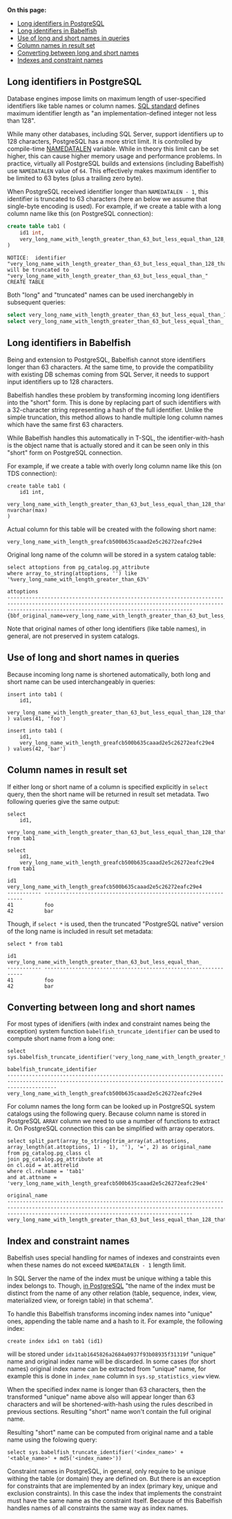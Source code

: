 **On this page:**

 - [Long identifiers in PostgreSQL](#long-identifiers-in-postgresql)
 - [Long identifiers in Babelfish](#long-identifiers-in-babelfish)
 - [Use of long and short names in queries](#use-of-long-and-short-names-in-queries)
 - [Column names in result set](#column-names-in-result-set)
 - [Converting between long and short names](#converting-between-long-and-short-names)
 - [Indexes and constraint names](#index-and-constraint-names)

Long identifiers in PostgreSQL
------------------------------

Database engines impose limits on maximum length of user-specified identifiers like table names or column names. [SQL standard](https://en.wikipedia.org/wiki/ISO/IEC_9075) defines maximum identifier length as "an implementation-defined integer not less than 128".

While many other databases, including SQL Server, support identifiers up to 128 characters, PostgreSQL has a more strict limit. It is controlled by compile-time [NAMEDATALEN](https://pgpedia.info/n/NAMEDATALEN.html) variable. While in theory this limit can be set higher, this can cause higher memory usage and performance problems. In practice, virtually all PostgreSQL builds and extensions (including Babelfish) use `NAMEDATALEN` value of `64`. This effectively makes maximum identifier to be limited to 63 bytes (plus a trailing zero byte).

When PostgreSQL received identifier longer than `NAMEDATALEN - 1`, this identifier is truncated to 63 characters (here an below we assume that single-byte encoding is used). For example, if we create a table with a long column name like this (on PostgreSQL connection):

```sql
create table tab1 (
    id1 int,
    very_long_name_with_length_greater_than_63_but_less_equal_than_128_that_we_would_like_to_test text
)
```
```
NOTICE:  identifier "very_long_name_with_length_greater_than_63_but_less_equal_than_128_that_we_would_like_to_test" will be truncated to "very_long_name_with_length_greater_than_63_but_less_equal_than_"
CREATE TABLE
```

Both "long" and "truncated" names can be used inerchangebly in subsequent queries:

```sql
select very_long_name_with_length_greater_than_63_but_less_equal_than_128_that_we_would_like_to_test from tab1;
select very_long_name_with_length_greater_than_63_but_less_equal_than_ from tab1;
```

Long identifiers in Babelfish
-----------------------------

Being and extension to PostgreSQL, Babelfish cannot store identifiers longer than 63 characters. At the same time, to provide the compatibility with existing DB schemas coming from SQL Server, it needs to support input identifiers up to 128 characters.

Babelfish handles these problem by transforming incoming long identifiers into the "short" form. This is done by replacing part of such identifiers with a 32-character string representing a hash of the full identifier. Unlike the simple truncation, this method allows to handle multiple long column names which have the same first 63 characters.

While Babelfish handles this automatically in T-SQL, the identifier-with-hash is the object name that is actually stored and it can be seen only in this "short" form on PostgreSQL connection.

For example, if we create a table with overly long column name like this (on TDS connection):

```tsql
create table tab1 (
    id1 int,
    very_long_name_with_length_greater_than_63_but_less_equal_than_128_that_we_would_like_to_test nvarchar(max)
)
```

Actual column for this table will be created with the following short name:

```
very_long_name_with_length_greafcb500b635caaad2e5c26272eafc29e4
```

Original long name of the column will be stored in a system catalog table:

```tsql
select attoptions from pg_catalog.pg_attribute
where array_to_string(attoptions, '') like '%very_long_name_with_length_greater_than_63%'
```
```
attoptions
--------------------------------------------------------------------------------------------------------------------------------------------------------------------------------------------------------
{bbf_original_name=very_long_name_with_length_greater_than_63_but_less_equal_than_128_that_we_would_like_to_test}
```

Note that original names of other long identifiers (like table names), in general, are not preserved in system catalogs.

Use of long and short names in queries
--------------------------------------

Because incoming long name is shortened automatically, both long and short name can be used interchangeably in queries:

```tsql
insert into tab1 (
	id1,
	very_long_name_with_length_greater_than_63_but_less_equal_than_128_that_we_would_like_to_test
) values(41, 'foo')
```
```tsql
insert into tab1 (
	id1,
	very_long_name_with_length_greafcb500b635caaad2e5c26272eafc29e4
) values(42, 'bar')
```

Column names in result set
--------------------------

If either long or short name of a column is specified explicitly in `select` query, then the short name will be returned in result set metadata. Two following queries give the same output:

```tsql
select 
    id1,
    very_long_name_with_length_greater_than_63_but_less_equal_than_128_that_we_would_like_to_test
from tab1
```
```tsql
select 
    id1,
    very_long_name_with_length_greafcb500b635caaad2e5c26272eafc29e4
from tab1
```
```
id1         very_long_name_with_length_greafcb500b635caaad2e5c26272eafc29e4
----------- ---------------------------------------------------------------
41          foo
42          bar
```

Though, if `select *` is used, then the truncated "PostgreSQL native" version of the long name is included in result set metadata:

```tsql
select * from tab1
```
```
id1         very_long_name_with_length_greater_than_63_but_less_equal_than_
----------- ---------------------------------------------------------------
41          foo
42          bar
```

Converting between long and short names
---------------------------------------

For most types of idenifiers (with index and constraint names being the exception) system function `babelfish_truncate_identifier` can be used to compute short name from a long one:

```tsql
select sys.babelfish_truncate_identifier('very_long_name_with_length_greater_than_63_but_less_equal_than_128_that_we_would_like_to_test')
```
```
babelfish_truncate_identifier
------------------------------------------------------------------------------------------------------------------------------------------------------------
very_long_name_with_length_greafcb500b635caaad2e5c26272eafc29e4
```

For column names the long form can be looked up in PostgreSQL system catalogs using the following query. Because column name is stored in PostgreSQL `ARRAY` column we need to use a number of functions to extract it. On PostgreSQL connection this can be simplified with array operators.

```tsql
select split_part(array_to_string(trim_array(at.attoptions, array_length(at.attoptions, 1) - 1), ''), '=', 2) as original_name
from pg_catalog.pg_class cl
join pg_catalog.pg_attribute at
on cl.oid = at.attrelid
where cl.relname = 'tab1'
and at.attname = 'very_long_name_with_length_greafcb500b635caaad2e5c26272eafc29e4'
```
```
original_name
--------------------------------------------------------------------------------------------------------------------------------------------------------------------------------------------------------
very_long_name_with_length_greater_than_63_but_less_equal_than_128_that_we_would_like_to_test
```

Index and constraint names
--------------------------

Babelfish uses special handling for names of indexes and constraints even when these names do not exceed `NAMEDATALEN - 1` length limit.

In SQL Server the name of the index must be unique withing a table this index belongs to. Though, [in PostgreSQL](https://www.postgresql.org/docs/16/sql-createindex.html) "the name of the index must be distinct from the name of any other relation (table, sequence, index, view, materialized view, or foreign table) in that schema".

To handle this Babelfish transforms incoming index names into "unique" ones, appending the table name and a hash to it. For example, the following index:

```tsql
create index idx1 on tab1 (id1)
```

will be stored under `idx1tab1645826a2684a0937f93b08935f31319f` "unique" name and original index name will be discarded. In some cases (for short names) original index name can be extracted from "unique" name, for example this is done in `index_name` column in `sys.sp_statistics_view` view.

When the specified index name is longer than 63 characters, then the transformed "unique" name above also will appear longer than 63 characters and will be shortened-with-hash using the rules described in previous sections. Resulting "short" name won't contain the full original name.

Resulting "short" name can be computed from original name and a table name using the folowing query:

```tsql
select sys.babelfish_truncate_identifier('<index_name>' + '<table_name>' + md5('<index_name>'))
```

Constraint names in PostgreSQL, in general, only require to be unique withing the table (or domain) they are defined on. But there is an exception for constraints that are implemented by an index (primary key, unique and exclusion constraints). In this case the index that implements the constraint must have the same name as the constraint itself. Because of this Babelfish handles names of all constraints the same way as index names.
